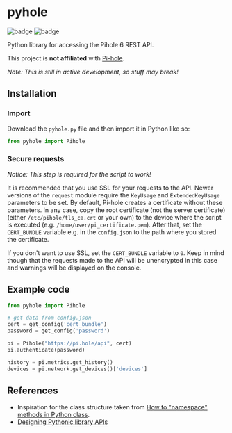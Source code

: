 # pyhole

![badge](https://badgen.net/badge/ftl/v6.1/blue)
![badge](https://badgen.net/badge/python/v3.13/blue?icon=pypi)

Python library for accessing the Pihole 6 REST API.

This project is **not affiliated** with [Pi-hole](https://github.com/pi-hole).

*Note: This is still in active development, so stuff may break!*

## Installation

### Import

Download the `pyhole.py` file and then import it in Python like so:

```py
from pyhole import Pihole
```

### Secure requests

*Notice: This step is required for the script to work!*

It is recommended that you use SSL for your requests to the API. Newer versions of the `request` module require the `KeyUsage` and `ExtendedKeyUsage` parameters to be set. By default, Pi-hole creates a certificate without these parameters. In any case, copy the root certificate (not the server certificate) (either `/etc/pihole/tls_ca.crt` or your own) to the device where the script is executed (e.g. `/home/user/pi_certificate.pem`). After that, set the `CERT_BUNDLE` variable e.g. in the `config.json` to the path where you stored the certificate.

If you don't want to use SSL, set the `CERT_BUNDLE` variable to `0`. Keep in mind though that the requests made to the API will be unencrypted in this case and warnings will be displayed on the console.

## Example code

```py
from pyhole import Pihole

# get data from config.json
cert = get_config('cert_bundle')
password = get_config('password')

pi = Pihole("https://pi.hole/api", cert)
pi.authenticate(password)

history = pi.metrics.get_history()
devices = pi.network.get_devices()['devices']
```

## References

- Inspiration for the class structure taken from [How to "namespace" methods in Python class](https://stackoverflow.com/questions/48406389/how-to-namespace-methods-in-python-class).
- [Designing Pythonic library APIs](https://benhoyt.com/writings/python-api-design/)
